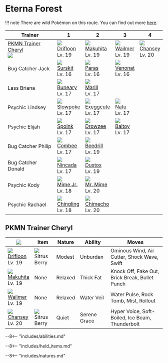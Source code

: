 # Eterna Forest

!!! note
    There are wild Pokémon on this route. You can find out more [here](../../wild_pokemon/eterna_forest/).


Trainer                              | 1                                 | 2                                 | 3                               | 4
---                                  | ---                               | ---                               | ---                             | ---
[PKMN Trainer Cheryl]<br>![][cheryl] | ![][425]<br>[Drifloon]<br>Lv. 19  | ![][296]<br>[Makuhita]<br>Lv. 19  | ![][320]<br>[Wailmer]<br>Lv. 19 | ![][113]<br>[Chansey]<br>Lv. 20
Bug Catcher Jack                     | ![][283]<br>[Surskit]<br>Lv. 16   | ![][046]<br>[Paras]<br>Lv. 16     | ![][048]<br>[Venonat]<br>Lv. 16 | &nbsp;
Lass Briana                          | ![][427]<br>[Buneary]<br>Lv. 17   | ![][183]<br>[Marill]<br>Lv. 17    | &nbsp;                          | &nbsp;
Psychic Lindsey                      | ![][079]<br>[Slowpoke]<br>Lv. 17  | ![][102]<br>[Exeggcute]<br>Lv. 17 | ![][177]<br>[Natu]<br>Lv. 17    | &nbsp;
Psychic Elijah                       | ![][325]<br>[Spoink]<br>Lv. 17    | ![][096]<br>[Drowzee]<br>Lv. 17   | ![][343]<br>[Baltoy]<br>Lv. 17  | &nbsp;
Bug Catcher Philip                   | ![][415]<br>[Combee]<br>Lv. 17    | ![][015]<br>[Beedrill]<br>Lv. 19  | &nbsp;                          | &nbsp;
Bug Catcher Donald                   | ![][290]<br>[Nincada]<br>Lv. 17   | ![][269]<br>[Dustox]<br>Lv. 19    | &nbsp;                          | &nbsp;
Psychic Kody                         | ![][439]<br>[Mime Jr.]<br>Lv. 18  | ![][122]<br>[Mr. Mime]<br>Lv. 20  | &nbsp;                          | &nbsp;
Psychic Rachael                      | ![][433]<br>[Chingling]<br>Lv. 18 | ![][358]<br>[Chimecho]<br>Lv. 20  | &nbsp;                          | &nbsp;

## PKMN Trainer Cheryl

![][cheryl]                      | Item                              | Nature  | Ability      | Moves
---                              | ---                               | ---     | ---          | ---
![][425]<br>[Drifloon]<br>Lv. 19 | ![][sitrus-berry]<br>Sitrus Berry | Modest  | Unburden     | Ominous Wind, Air Cutter, Shock Wave, Swift
![][296]<br>[Makuhita]<br>Lv. 19 | None                              | Relaxed | Thick Fat    | Knock Off, Fake Out, Brick Break, Bullet Punch
![][320]<br>[Wailmer]<br>Lv. 19  | None                              | Relaxed | Water Veil   | Water Pulse, Rock Tomb, Mist, Rollout
![][113]<br>[Chansey]<br>Lv. 20  | ![][sitrus-berry]<br>Sitrus Berry | Quiet   | Serene Grace | Hyper Voice, Soft-Boiled, Ice Beam, Thunderbolt

--8<-- "includes/abilities.md"

--8<-- "includes/held_items.md"

--8<-- "includes/natures.md"

[PKMN Trainer Cheryl]: #pkmn-trainer-cheryl
[Beedrill]: ../../pokemons/015/
[Paras]: ../../pokemons/046/
[Venonat]: ../../pokemons/048/
[Slowpoke]: ../../pokemons/079/
[Drowzee]: ../../pokemons/096/
[Exeggcute]: ../../pokemons/102/
[Chansey]: ../../pokemons/113/
[Mr. Mime]: ../../pokemons/122/
[Natu]: ../../pokemons/177/
[Marill]: ../../pokemons/183/
[Dustox]: ../../pokemons/269/
[Surskit]: ../../pokemons/283/
[Nincada]: ../../pokemons/290/
[Makuhita]: ../../pokemons/296/
[Wailmer]: ../../pokemons/320/
[Spoink]: ../../pokemons/325/
[Baltoy]: ../../pokemons/343/
[Chimecho]: ../../pokemons/358/
[Combee]: ../../pokemons/415/
[Drifloon]: ../../pokemons/425/
[Buneary]: ../../pokemons/427/
[Chingling]: ../../pokemons/433/
[Mime Jr.]: ../../pokemons/439/
[sitrus-berry]: ../img/items/sitrus-berry.png
[015]: ../img/pokemon/015.png
[046]: ../img/pokemon/046.png
[048]: ../img/pokemon/048.png
[079]: ../img/pokemon/079.png
[096]: ../img/pokemon/096.png
[102]: ../img/pokemon/102.png
[113]: ../img/pokemon/113.png
[122]: ../img/pokemon/122.png
[177]: ../img/pokemon/177.png
[183]: ../img/pokemon/183.png
[269]: ../img/pokemon/269.png
[283]: ../img/pokemon/283.png
[290]: ../img/pokemon/290.png
[296]: ../img/pokemon/296.png
[320]: ../img/pokemon/320.png
[325]: ../img/pokemon/325.png
[343]: ../img/pokemon/343.png
[358]: ../img/pokemon/358.png
[415]: ../img/pokemon/415.png
[425]: ../img/pokemon/425.png
[427]: ../img/pokemon/427.png
[433]: ../img/pokemon/433.png
[439]: ../img/pokemon/439.png
[cheryl]: ../img/trainer/cheryl.png
